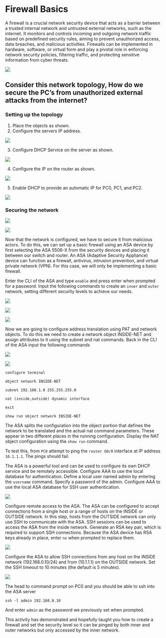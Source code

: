 # Firewall Basics

A firewall is a crucial network security device that acts as a barrier between a trusted internal network and untrusted external networks, such as the internet. It monitors and controls incoming and outgoing network traffic based on predefined security rules, aiming to prevent unauthorized access, data breaches, and malicious activities. Firewalls can be implemented in hardware, software, or virtual form and play a pivotal role in enforcing network security policies, filtering traffic, and protecting sensitive information from cyber threats.

![](images/topology.png)

## Consider this network topology, How do we secure the PC’s from unauthorized external attacks from the internet?

### Setting up the topology

1. Place the objects as shown.
2. Configure the servers IP address.

![](images/server-desktop-ip.png)

3. Configure DHCP Service on the server as shown.

![](images/dhcp-config.png)

4. Configure the IP on the router as shown.

![](images/routerip.png)

5. Enable DHCP to provide an automatic IP for PC0, PC1, and PC2.

![](images/PC0DHCP.png)

### Securing the network

![](images/securenetwork.png)

![](images/asalocation.png)

Now that the network is configured, we have to secure it from malicious actors. To do this, we can set up a basic firewall using an ASA device by first selecting the ASA 5506-X from the security devices and placing it between our switch and router. An ASA (Adaptive Security Appliance) device can function as a firewall, antivirus, intrusion prevention, and virtual private network (VPN). For this case, we will only be implementing a basic firewall.

Enter the CLI of the ASA and type `enable` and press enter when prompted for a password. Input the following commands to create an `inner` and `outer` network, setting different security levels to achieve our needs.

![](images/config0.png)

![](images/config1.png)

![](images/config2.png)

Now we are going to configure address translation using PAT and network objects.
To do this we need to create a network object INSIDE-NET and assign attributes to it using the subnet and nat commands.
Back in the CLI of the ASA input the following commands

![](images/config3.png)

![](images/config4.png)

```configure terminal```

```object network INSIDE-NET```

```subnet 192.168.1.0 255.255.255.0```

```nat (inside,outside) dynamic interface```

``exit``

```show run object network INSIDE-NET``` 


The ASA splits the configuration into the object portion that defines the network to be translated and the actual nat command parameters. These appear in two different places in the running configuration. Display the NAT object configuration using the `show run` command.

To test this, from `PC0` attempt to ping the `router G0/0` interface at IP address `10.1.1.1`. The pings should fail.

The ASA is a powerful tool and can be used to configure its own DHCP service and be remotely accessible. Configure AAA to use the local database for authentication. Define a local user named admin by entering the `username` command. Specify a password of the admin. Configure AAA to use the local ASA database for SSH user authentication.

![](images/config5.png)

Configure remote access to the ASA. The ASA can be configured to accept connections from a single host or a range of hosts on the INSIDE or OUTSIDE network. In this step, hosts from the OUTSIDE network can only use SSH to communicate with the ASA. SSH sessions can be used to access the ASA from the inside network. Generate an RSA key pair, which is required to support SSH connections. Because the ASA device has RSA keys already in place, enter `no` when prompted to replace them.

![](images/config6.png)

Configure the ASA to allow SSH connections from any host on the INSIDE network (192.168.0.10/24) and from (10.1.1.1) on the OUTSIDE network. Set the SSH timeout to 10 minutes (the default is 5 minutes).

![](images/config6.png)

The head to command prompt on PC0 and you should be able to ssh into the ASA server

```ssh -l admin 192.168.0.10```
 
And enter `admin` as the password we previously set when prompted.

This activity has demonstrated and hopefully taught you how to create a firewall and set the security level so it can be pinged by both inner and outer networks but only accessed by the inner network. 

